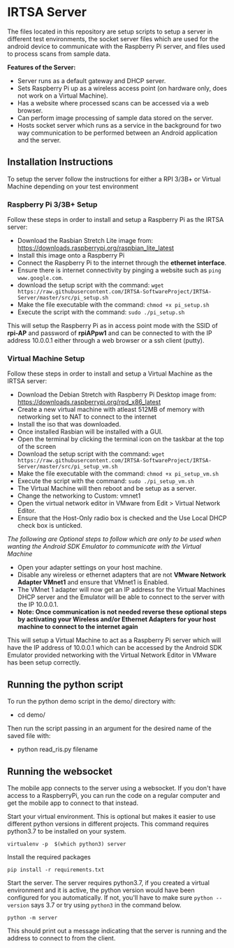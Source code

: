 # IRTSA Server

The files located in this repository are setup scripts to setup a server in different test environments, the socket server files which are used for the android device to communicate with the Raspberry Pi server, and files used to process scans from sample data.

**Features of the Server:**
- Server runs as a default gateway and DHCP server.
- Sets Raspberry Pi up as a wireless access point (on hardware only, does not work on a Virtual Machine).
- Has a website where processed scans can be accessed via a web browser.
- Can perform image processing of sample data stored on the server.
- Hosts socket server which runs as a service in the background for two way communication to be performed between an Android application and the server.

## Installation Instructions

To setup the server follow the instructions for either a RPI 3/3B+ or Virtual Machine depending on your test environment

### Raspberry Pi 3/3B+ Setup

Follow these steps in order to install and setup a Raspberry Pi as the IRTSA server:

- Download the Rasbian Stretch Lite image from: https://downloads.raspberrypi.org/raspbian_lite_latest
- Install this image onto a Raspberry Pi
- Connect the Raspberry Pi to the internet through the **ethernet interface**.
- Ensure there is internet connectivity by pinging a website such as `ping www.google.com`.
- download the setup script with the command: `wget https://raw.githubusercontent.com/IRTSA-SoftwareProject/IRTSA-Server/master/src/pi_setup.sh`
- Make the file executable with the command: `chmod +x pi_setup.sh`
- Execute the script with the command: `sudo ./pi_setup.sh`

This will setup the Raspberry Pi as in access point mode with the SSID of **rpi-AP** and password of **rpiAPpw1** and can be connected to with the IP address 10.0.0.1 either through a web browser or a ssh client (putty).


### Virtual Machine Setup

Follow these steps in order to install and setup a Virtual Machine as the IRTSA server:

- Download the Debian Stretch with Raspberry Pi Desktop image from: https://downloads.raspberrypi.org/rpd_x86_latest
- Create a new virtual machine with atleast 512MB of memory with networking set to NAT to connect to the internet
- Install the iso that was downloaded.
- Once installed Rasbian will be installed with a GUI.
- Open the terminal by clicking the terminal icon on the taskbar at the top of the screen
- Download the setup script with the command: `wget https://raw.githubusercontent.com/IRTSA-SoftwareProject/IRTSA-Server/master/src/pi_setup_vm.sh`
- Make the file executable with the command: `chmod +x pi_setup_vm.sh`
- Execute the script with the command: `sudo ./pi_setup_vm.sh`
- The Virtual Machine will then reboot and be setup as a server.
- Change the networking to Custom: vmnet1
- Open the virtual network editor in VMware from Edit > Virtual Network Editor.
- Ensure that the Host-Only radio box is checked and the Use Local DHCP check box is unticked.

*The following are Optional steps to follow which are only to be used when wanting the Android SDK Emulator to communicate with the Virtual Machine*
- Open your adapter settings on your host machine.
- Disable any wireless or ethernet adapters that are not **VMware Network Adapter VMnet1** and ensure that VMnet1 is Enabled.
- The VMnet 1 adapter will now get an IP address for the Virtual Machines DHCP server and the Emulator will be able to connect to the server with the IP 10.0.0.1.
- **Note: Once communication is not needed reverse these optional steps by activating your Wireless and/or Ethernet Adapters for your host machine to connect to the internet again**

This will setup a Virtual Machine to act as a Raspberry Pi server which will have the IP address of 10.0.0.1 which can be accessed by the Android SDK Emulator provided networking with the Virtual Network Editor in VMware has been setup correctly.

## Running the python script

To run the python demo script in the demo/ directory with:

- cd demo/

Then run the script passing in an argument for the desired name of the saved file with:

- python read_ris.py filename

## Running the websocket

The mobile app connects to the server using a websocket. If you don't have access to a RaspberryPi, 
you can run the code on a regular computer and get the mobile app to connect to that instead.

Start your virtual environment. This is optional but makes it easier to use different python 
versions in different projects. This command requires python3.7 to be installed on your system.

    virtualenv -p  $(which python3) server
    
Install the required packages

    pip install -r requirements.txt
    
Start the server. The server requires python3.7, if you created a virtual environment and it is 
active, the python version would have been configured for you automatically. If not, you'll have to
make sure `python --version` says 3.7 or try using `python3` in the command below.

    python -m server
    
This should print out a message indicating that the server is running and the address to connect to 
from the client.
